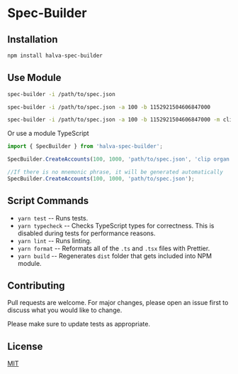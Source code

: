 # Spec-Builder


## Installation
```bash
npm install halva-spec-builder
```
## Use Module

  ```bash
  spec-builder -i /path/to/spec.json 
  ```
  
  ```bash
  spec-builder -i /path/to/spec.json -a 100 -b 1152921504606847000
  ```

  ```bash
  spec-builder -i /path/to/spec.json -a 100 -b 1152921504606847000 -m clip organ olive upper oak void inject side suit toilet stick narrow
  ```

  Or use a module TypeScript
  ```javascript
 import { SpecBuilder } from 'halva-spec-builder';

 SpecBuilder.CreateAccounts(100, 1000, 'path/to/spec.json', 'clip organ olive upper oak void inject side suit toilet stick narrow');

 //If there is no mnemonic phrase, it will be generated automatically
 SpecBuilder.CreateAccounts(100, 1000, 'path/to/spec.json');
  ```

## Script Commands

* `yarn test` -- Runs tests.
* `yarn typecheck` -- Checks TypeScript types for correctness. This is disabled during tests for performance reasons.
* `yarn lint` -- Runs linting.
* `yarn format` -- Reformats all of the `.ts` and `.tsx` files with Prettier.
* `yarn build` -- Regenerates `dist` folder that gets included into NPM module.

## Contributing
Pull requests are welcome. For major changes, please open an issue first to discuss what you would like to change.

Please make sure to update tests as appropriate.

## License
[MIT](https://choosealicense.com/licenses/mit/)